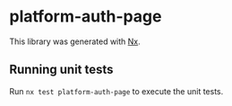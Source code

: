 # platform-auth-page

This library was generated with [Nx](https://nx.dev).

## Running unit tests

Run `nx test platform-auth-page` to execute the unit tests.
